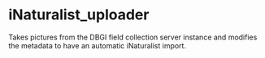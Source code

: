 # iNaturalist_uploader
Takes pictures from the DBGI field collection server instance and modifies the metadata to have an automatic iNaturalist import.
